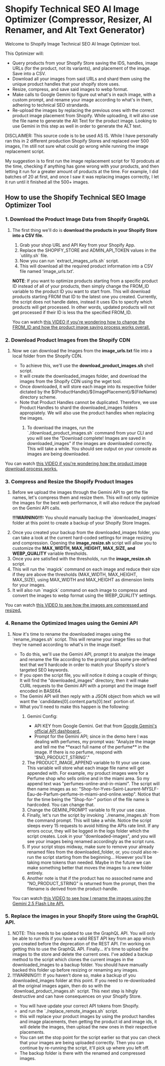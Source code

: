 <h1>Shopify Technical SEO AI Image Optimizer (Compressor, Resizer, AI Renamer, and Alt Text Generator)</h1>

<p>
    Welcome to Shopify Image Technical SEO AI Image Optimizer tool.
</p>

<p>
    This Optimizer will:
</p>
<ul>
    <li>Query products from your Shopify Store saving the IDS, handles, image URLs (for the product, not its variants), and placement of the image. Save into a CSV.</li>
    <li>Download all your images from said URLs and shard them using the unique product handles that your shopify store uses.</li>
    <li>Resize, compress, and save said images to webp format.</li>
    <li>Make calls to Google Gemini to figure out what's in each image, with a custom prompt, and rename your image according to what's in them, adhering to technical SEO strandards.</li>
    <li>Re-upload the images by replacing the previous ones with the correct product image placement from Shopify. While uploading, it will also use the file name to generate the Alt Text for the product image. Looking to use Gemini in this step as well in order to generate the ALT text.</li>
</ul>

<p>
    DISCLAIMER: This source code is to be used AS IS. While I have personally ran this in 2 different production Shopify Stores and replaced over 500 images, I'm still not sure what could go wrong while running the image replacement script.
</p>

<p>
    My suggestion is to first run the image replacement script for 10 prodcuts at the time, checking if anything has gone wrong with your products, and then letting it run for a greater amount of products at the time. For example, I did batches of 20 at first, and once I saw it was replacing images correctly, I let it run until it finished all the 500+ images.
</p>

<h2>
    How to use the Shopify Technical SEO Image Optimizer Tool
</h2>

<h3>1. Download the Product Image Data from Shopify GraphQL</h3>
<ol>
    <li>The first thing we'll do is <b>download the products in your Shopify Store into a CSV file.</b></li>
    <p>
        <ol>
            <li>Grab your shop URL and API Key from your Shopify App.</li>
            <li>Replace the SHOPIFY_STORE and ADMIN_API_TOKEN values in the `utility.sh` file.</li>
            <li>Now you can run `extract_images_urls.sh` script.</li>
            <li>This will download all the required product information into a CSV file named 'image_urls.txt'.</li>
        </ol>
    </p>
    <p>
        <strong>NOTE</strong>: If you want to optimize products starting from a specific product ID instead of all of your products, then simply change the FROM_ID variable to the product ID you want to start from. This will download products starting FROM that ID to the latest one you created. Currently, the script does not handle dates, instead it uses IDs to specify which products will get processed. In other words, updated products will not get processed if their ID is less tha the specified FROM_ID.
    </p>
    <p>
        You can watch <a href="https://www.youtube.com/watch?v=YZ9oVx2GzwU" target="_blank">this VIDEO if you're wondering how to change the FROM_ID and how the product image saving process works overall.</a> 
    </p>
</ol>

<h3>2. Download Product Images from the Shopify CDN</h3>
<ol>
    <li>
        Now we can download the Images from the <b>image_urls.txt</b> file into a local folder from the Shopify CDN.
    </li>
    <p>
        <ul>
            <li>To achieve this, we'll use the <b>download_product_images.sh</b> shell script.</li>
            <li>It will create the downloaded_images folder, and download the images from the Shopify CDN using the wget tool.</li>
            <li>Once downloaded, it will store each image into its respective folder dictated by the ${ProductHandle}/${ImagePlacement}/${FileName} directory scheme.</li>
            <li>Note that Product Handles cannot be duplicated. Therefore, we use Product Handles to shard the downloaded_images folders appropiately. We will also use the product handles when replacing the images.</li>
            <p>
                <ol>
                    <li>
                        To download the images, run the `./download_product_images.sh` command from your CLI and you will see the "Download complete! Images are saved in downloaded_images" if the images are downloaded correctly. This will take a while. You should see output on your console as images are being downloaded.
                    </li>
                </ol>
            </p>
        </ul>
    </p>
</ol>
<p>
    You can watch <a href="https://www.youtube.com/watch?v=KASFE9usE4k" target="_blank">this VIDEO if you're wondering how the product image download process works.</a> 
</p>

<h3>3. Compress and Resize the Shopify Product Images</h3>
<ol>
    <li>
        <p>
            Before we upload the images through the Gemini API to get the file names, let's compress them and resize them. This will not only optimize the images for the best web   performance, it will also reduce the payload on the Gemini API calls.
        </p>
        <p>
            <b>!!!WARNING!!!:</b> You should manually backup the `downloaded_images` folder at this point to create a backup of your Shopify Store Images.
        </p>
    </li>
    <li>
        Once you created your backup from the downloaded_images folder, you can take a look at the current hard-coded settings for image resizing and compression. Opening the <b>image_resize.sh</b> script will allow you to customize the <strong>MAX_WIDTH, MAX_HEIGHT, MAX_SIZE, and WEBP_QUALITY</strong> variable thresholds.
    </li>
    <li>
        Once you are satisfied with the thresholds, run the <b>image_resize.sh</b> script.
    </li>
    <li>
        This will run the `magick` command on each image and reduce their size if they are above the thresholds (MAX_WIDTH, MAX_HEIGHT, MAX_SIZE), using MAX_WIDTH and MAX_HEIGHT as dimension limits for your images.
    </li>
    <li>
        It will also run `magick` command on each image to compress and convert the images to webp format using the WEBP_QUALITY settings.
    </li>
</ol>
<p>
    You can watch <a href="https://youtu.be/P80DsZHEu8Y" target="_blank">this VIDEO to see how the images are compressed and resized.</a> 
</p>

<h3>4. Rename the Optimized Images using the Gemini API</h3>
<ol>
    <li>
        Now it's time to rename the downloaded images using the `rename_images.sh` script. This will rename your image files so that they're named according to what's in the image itself.
    </li>
    <ul>
        <li>
            To do this, we'll use the Gemini API, prompt it to analyze the image and
            rename the file according to the prompt plus some pre-defined text that we'll hardcode in order to match your Shopify's store's targeted SEO keywords.
        </li>
        <li>
            If you open the script file, you will notice it doing a couple of things;
            It will find the "downloaded_images" directory, then it will make CURL requests to the Gemini API with a prompt and the image itself encoded in BASE64.
        </li>
        <li>
            The Gemini API will then reply with a JSON object from which we will want the `candidates[0].content.parts[0].text` portion of.
        </li>
        <li>What you'll need to make this happen is the following:</li>
        <ol>
            <li>
                Gemini Config:
            </li>
            <ul>
                <li>
                    API KEY from Google Gemini. Get that from <a href=''>Google Gemini's official API dashboard.</a>.
                </li>
                <li>
                    Prompt for the Gemini API; since in the demo here I was dealing with perfumes, my prompt was: "Analyze the image and tell me the **exact full name of the perfume** in the image. If there is no perfume, respond with '$NO_PRODUCT_STRING'."
                </li>
            </ul>
            <li>
                The PRODUCT_IMAGE_APPEND variable to fit your use case. This variable will store what each image file name will get appended with. For example, my product images were for a Perfume shop who sells online and in the miami area. So my append text was "perfumes-online-and-in-miami". The script will then name images as so: "Shop-for-Yves-Saint-Laurent-MYSLF-Eau-de-Parfum-perfume-in-miami-and-online.webp". Notice that for the time being the "Shop-for-" portion of the file name is hardcoded. You can change that.
            </li>
            <li>
                Change the GEMINI_PROMPT variable to fit your use case.
            </li>
            <li>
                Finally, let's run the script by invoking `./rename_images.sh` from the command prompt. This will take a while. Notice the script sleeps every 15 requests to avoid hitting the APIs rate limit. If any errors occur, they will be logged in the logs folder which the script creates. Look in your "downloaded-images", and you will see your images being renamed accordingly as the script runs.
            </li>
            <li>
                If your script stops midway, make sure to remove your already renamed files from the downloaded_folder, or, you could also re-run the script starting from the beginning... However you'll be taking more tokens than needed. Maybe in the future we can make something better that moves the images to a new folder entirely.
            </li>
            <li>
                Another note is that if the product has no associted name and "NO_PRODUCT_STRING" is returned from the prompt, then the filename is derived from the product-handle.
            </li>
        </ol>
    </ul>
    <p>
        You can watch <a href="https://youtu.be/fVOhqPPC-0w" target="_blank">this VIDEO to see how I rename the images using the Gemini 2.5 Flash Lite API.</a> 
    </p>
</ol>
<h3>5. Replace the images in your Shopify Store using the GraphQL API.</h3>
<ol>
    <li>
        NOTE: This needs to be updated to use the GraphQL API. You will only be able to run this if you have a valid REST API key from an app which you created before the deprecation of the REST API. I'm working on getting this to use the GraphQL API.
        Finally... it's time to upload the images to the store and delete the current ones. I've added a backup method to the script which clones the current images in the downloaded_images to a backup folder. You should have manually backed this folder up before resizing or renaming any images.
    </li>
    <li>
        !!!WARNING!!!: If you haven't done so, make a backup of you downloaded_images folder at this point. If you need to re-downloaded all the original images again, then do so with the `download_product_images.sh` script. This next step is hihgly destructive and can have consequences on your Shopify Store.
    </li>
    <ul>
        <li>
            You will have update your correct API tokens from Shopify.
        </li>
        <li>
            and run the `./replace_remote_images.sh` script.
        </li>
        <li>
            this will replace your product images by using the product handles and image placements, then getting the product id and image ids, it will delete the images, then upload the new ones in their respective placements.
        </li>
        <li>
            You can set the stop point for the script earlier so that you can check that your images are being uploaded correctly. Then you can continue by re-running the script, it'll pick up where you left off.
        </li>
        <li>
            The backup folder is there with the renamed and compressed images.
        </li>
    </ul>
</ol>
